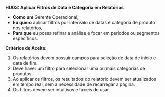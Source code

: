 
**HU03: Aplicar Filtros de Data e Categoria em Relatórios**

*   **Como um** Gerente Operacional,
*   **Eu quero** aplicar filtros por intervalo de datas e categoria de produto nos relatórios,
*   **Para que** eu possa refinar a análise e focar em períodos ou segmentos específicos.

**Critérios de Aceite:**

1.  Os relatórios devem possuir campos para seleção de data de início e data de fim.
2.  Deve haver um filtro para selecionar uma ou mais categorias de produtos.
3.  Ao aplicar os filtros, os resultados do relatório devem ser atualizados em tempo real, sem a necessidade de recarregar a página.
4.  Os filtros devem ser intuitivos e fáceis de usar.

